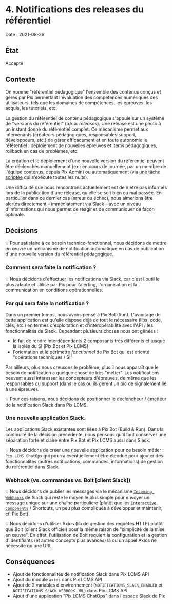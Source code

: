 # 4. Notifications des releases du référentiel

Date : 2021-08-29

## État

Accepté

## Contexte

On nomme "référentiel pédagogique" l'ensemble des contenus conçus et gérés par Pix permettant l'évaluation des compétences numériques des utilisateurs, tels que les domaines de compétences, les épreuves, les acquis, les tutoriels, etc.

La gestion du référentiel de contenu pédagogique s'appuie sur un système de "versions du référentiel" (a.k.a. *releases*). Une release est une photo à un instant donné du référentiel complet. Ce mécanisme permet aux intervenants (créateurs pédagogiques, responsables support, développeurs, etc.) de gérer efficacement et en toute autonomie le référentiel : déploiement de nouvelles épreuves et items pédagogiques, rollback en cas de problèmes, etc.

La création et le déploiement d'une nouvelle version du référentiel peuvent être déclenchés manuellement (ex : en cours de journée, par un membre de l'équipe contenus, depuis Pix Admin) ou automatiquement (via [une tâche scriptée](/docs/0003-creation-de-release-quotidienne) qui s'exécute toutes les nuits).

Une difficulté que nous rencontrons actuellement est de n'être pas informés lors de la publication d'une release, qu'elle se soit bien ou mal passée. En particulier dans ce dernier cas (erreur ou échec), nous aimerions être alertés directement – immédiatement via Slack – avec un niveau d'informations qui nous permet de réagir et de communiquer de façon optimale.

## Décisions

💡 Pour satisfaire à ce besoin technico-fonctionnel, nous décidons de mettre en œuvre un mécanisme de notification automatique en cas de publication d'une nouvelle version du référentiel pédagogique.

### Comment sera faite la notification ?

💡 Nous décidons d'effectuer les notifications via Slack, car c'est l'outil le plus adapté et utilisé par Pix pour l'alerting, l'organisation et la communication en conditions opérationnelles.

### Par qui sera faite la notification ?

Dans un premier temps, nous avons pensé à Pix Bot (Run). L'avantage de cette application est qu'elle dispose déjà de tout le nécessaire (libs, code, clés, etc.) en termes d'exploitation et d'interopérabilité avec l'API / les fonctionnalités de Slack. Cependant plusieurs choses nous ont gênées :
- le fait de rendre interdépendants 2 composants très différents et jusque là isolés du SI (Pix Bot et Pix LCMS)
- l'orientation et le périmètre *fonctionnel* de Pix Bot qui est orienté "opérations techniques / SI"  

Par ailleurs, plus nous creusons le problème, plus il nous apparaît que le besoin de notification a quelque chose de très "métier". Les notifications peuvent aussi intéresser les concepteurs d'épreuves, de même que les responsables du support (dans le cas où ils gèrent un pic de signalement lié à une épreuve).

💡 Pour ces raisons, nous décidons de positionner le déclencheur / émetteur de la notification Slack dans Pix LCMS.

### Une nouvelle application Slack.

Les applications Slack existantes sont liées à Pix Bot (Build  & Run). Dans la continuité de la décision précédente, nous pensons qu'il faut conserver une séparation forte et claire entre Pix Bot et Pix LCMS aussi dans Slack.

💡 Nous décidons de créer une nouvelle application pour ce besoin métier : `Pix LCMS ChatOps` qui pourra éventuellement être étendue pour ajouter des fonctionnalités (autres notifications, commandes, informations) de gestion du référentiel dans Slack.

### Webhook (vs. commandes vs. Bolt [client Slack])

💡 Nous décidons de publier les messages via le mécanisme [`Incoming Webhooks`](https://api.slack.com/incoming-webhooks) de Slack qui reste le moyen le plus simple pour envoyer un message unique sur une chaîne particulière (plutôt que les [`Interactive Components`](https://api.slack.com/interactivity/components) / Shortcuts, un peu plus compliqués à développer et maintenir, cf. Pix Bot).

💡 Nous décidons d'utiliser Axios (lib de gestion des requêtes HTTP) plutôt que Bolt (client Slack officiel) pour la même raison de "simplicité de la mise en œuvre". En effet, l'utilisation de Bolt requiert la configuration et la gestion d'identifiants (et autres concepts plus avancés) là où un appel Axios ne nécessite qu'une URL.  

## Conséquences

- Ajout de fonctionnalités de notification Slack dans Pix LCMS API
- Ajout du module `axios` dans Pix LCMS API
- Ajout de 2 variables d'environnement (`NOTIFICATIONS_SLACK_ENABLED` et `NOTIFICATIONS_SLACK_WEBHOOK_URL`) dans Pix LCMS API
- Ajout d'une application "Pix LCMS ChatOps" dans l'espace Slack de Pix
